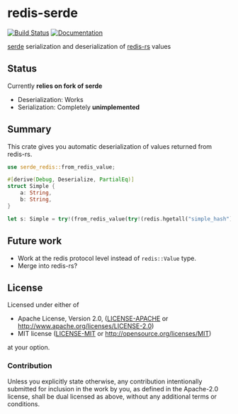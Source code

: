 redis-serde
===========

[![Build Status](https://travis-ci.org/OneSignal/serde-redis.svg?branch=master)](https://travis-ci.org/OneSignal/serde-redis)
[![Documentation](https://docs.rs/serde-redis/badge.svg)](https://docs.rs/crate/serde-redis/)

[serde][] serialization and deserialization of [redis-rs][] values

[serde]: https://github.com/serde-rs/serde
[redis-rs]: https://github.com/mitsuhiko/redis-rs

## Status

Currently **relies on fork of serde**

- Deserialization: Works
- Serialization: Completely **unimplemented**

## Summary

This crate gives you automatic deserialization of values returned from redis-rs.

```rust
use serde_redis::from_redis_value;

#[derive(Debug, Deserialize, PartialEq)]
struct Simple {
    a: String,
    b: String,
}

let s: Simple = try!(from_redis_value(try!(redis.hgetall("simple_hash"))));
```

## Future work

- Work at the redis protocol level instead of `redis::Value` type.
- Merge into redis-rs?

## License

Licensed under either of

 * Apache License, Version 2.0, ([LICENSE-APACHE](LICENSE-APACHE) or
   http://www.apache.org/licenses/LICENSE-2.0)
 * MIT license ([LICENSE-MIT](LICENSE-MIT) or
   http://opensource.org/licenses/MIT)

at your option.

### Contribution

Unless you explicitly state otherwise, any contribution intentionally submitted
for inclusion in the work by you, as defined in the Apache-2.0 license, shall
be dual licensed as above, without any additional terms or conditions.

